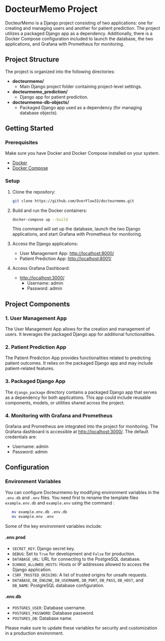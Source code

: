 # DocteurMemo Project

DocteurMemo is a Django project consisting of two applications: one for creating and managing users and another for patient prediction. The project utilizes a packaged Django app as a dependency. Additionally, there is a Docker Compose configuration included to launch the database, the two applications, and Grafana with Prometheus for monitoring.

## Project Structure

The project is organized into the following directories:

- **docteurmemo/**
  - Main Django project folder containing project-level settings.
- **docteurmemo_prediction/**
  - Django app for patient prediction.
- **docteurmemo-db-objects/**
  - Packaged Django app used as a dependency (for managing database objects).

## Getting Started

### Prerequisites

Make sure you have Docker and Docker Compose installed on your system.

- [Docker](https://docs.docker.com/get-docker/)
- [Docker Compose](https://docs.docker.com/compose/install/)

### Setup

1. Clone the repository:

   ```bash
   git clone https://github.com/OverFlow33/docteurmemo.git
   ```

2. Build and run the Docker containers:

   ```bash
   docker-compose up --build
   ```

   This command will set up the database, launch the two Django applications, and start Grafana with Prometheus for monitoring.

3. Access the Django applications:

   - User Management App: [http://localhost:8000/](http://localhost:8000/)
   - Patient Prediction App: [http://localhost:8001/](http://localhost:8001/)

4. Access Grafana Dashboard:

   - [http://localhost:3000/](http://localhost:3000/)
     - Username: admin
     - Password: admin

## Project Components

### 1. User Management App

The User Management App allows for the creation and management of users. It leverages the packaged Django app for additional functionalities.

### 2. Patient Prediction App

The Patient Prediction App provides functionalities related to predicting patient outcomes. It relies on the packaged Django app and may include patient-related features.

### 3. Packaged Django App

The `django_package` directory contains a packaged Django app that serves as a dependency for both applications. This app could include reusable components, models, or utilities shared across the project.

### 4. Monitoring with Grafana and Prometheus

Grafana and Prometheus are integrated into the project for monitoring. The Grafana dashboard is accessible at [http://localhost:3000/](http://localhost:3000/). The default credentials are:

- Username: admin
- Password: admin

## Configuration

### Environment Variables

You can configure Docteurmemo by modifying environment variables in the `.env.db` and `.env` files. You need first to rename the template files `example.env.db` and `example.env` using the command :

```bash
   mv example.env.db .env.db 
   mv example.env .env 

```

Some of the key environment variables include:

#### .env.prod

- `SECRET_KEY`: Django secret key.
- `DEBUG`: Set to `True` for development and `False` for production.
- `DATABASE_URL`: URL for connecting to the PostgreSQL database.
- `DJANGO_ALLOWED_HOSTS`: Hosts or IP addresses allowed to access the Django application.
- `CSRF_TRUSTED_ORIGINS`: A list of trusted origins for unsafe requests.
- `DATABASE`, `DB_ENGINE`, `DB_USERNAME`, `DB_PORT`, `DB_PASS`, `DB_HOST`, and `DB_NAME`: PostgreSQL database configuration.

#### .env.db

- `POSTGRES_USER`: Database username.
- `POSTGRES_PASSWORD`: Database password.
- `POSTGRES_DB`: Database name.

Please make sure to update these variables for security and customization in a production environment.
